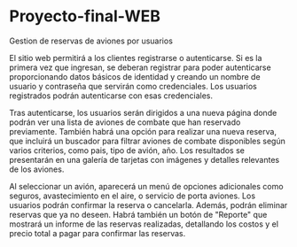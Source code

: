 # Proyecto-final-WEB
Gestion de reservas de aviones por usuarios

El sitio web permitirá a los clientes registrarse o autenticarse. Si es la primera vez que ingresan, se deberan registrar para poder autenticarse proporcionando datos básicos de identidad y creando un nombre de usuario y contraseña que servirán como credenciales. Los usuarios registrados podrán autenticarse con esas credenciales.

Tras autenticarse, los usuarios serán dirigidos a una nueva página  donde podrán ver una lista de aviones de combate que han reservado previamente. También habrá una opción para realizar una nueva reserva, que incluirá un buscador para filtrar aviones de combate disponibles según varios criterios, como pais, tipo de avión, año. Los resultados se presentarán en una galería de tarjetas con imágenes y detalles relevantes de los aviones.

Al seleccionar un avión, aparecerá un menú de opciones adicionales como seguros, avastecimiento en el aire, o servicio de porta aviones. Los usuarios podrán confirmar la reserva o cancelarla. Además, podrán eliminar reservas que ya no deseen. Habrá también un botón de "Reporte" que mostrará un informe de las reservas realizadas, detallando los costos y el precio total a pagar para confirmar las reservas.
